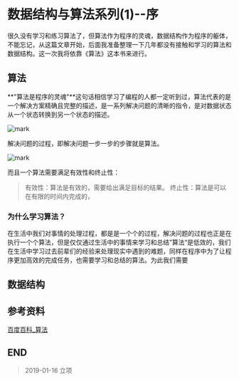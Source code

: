 # 数据结构与算法系列(1)--序

很久没有学习和练习算法了，但算法作为程序的灵魂，数据结构作为程序的躯体，不能忘记，从这篇文章开始，后面我准备整理一下几年都没有接触和学习的算法和数据结构。这一次我将依靠《算法》这本书来进行。

## 算法

**"算法是程序的灵魂"**这句话相信学习了编程的人都一定听到过，算法代表的是一个解决方案精确且完整的描述，是一系列解决问题的清晰的指令，是对数据状态从一个状态转换到另一个状态的描述。

![mark](http://blog-cdn.chenxiyuan.fun/blog/20190122/9HMTkA9wNqxf.png)

解决问题的过程，即解决问题一步一步的步骤就是算法。

![mark](http://blog-cdn.chenxiyuan.fun/blog/20190122/a5MRd6EehAum.png)

而且一个算法需要满足有效性和终止性：

>   有效性：算法是有效的，需要给出满足目标的结果。
>   终止性：算法是可以在有限的时间内完成的，

### 为什么学习算法？

在生活中我们对事情的处理过程，都是是一个个的过程，解决问题的过程也正是在执行一个个算法，但是仅仅通过生活中的事情来学习和总结”算法“是低效的，我们在生活中学习过去前辈们的经验来处理现实中遇到的难题，同样在程序中为了让程序更加高效的完成任务，也需要学习和总结的算法。为此我们需要

## 数据结构

## 参考资料

[百度百科_算法](https://baike.baidu.com/item/%E7%AE%97%E6%B3%95/209025?fr=aladdin)


## END

>   2019-01-16  立项
